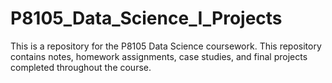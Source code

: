 # P8105_Data_Science_I_Projects
This is a repository for the P8105 Data Science coursework. This repository contains notes, homework assignments, case studies, and final projects completed throughout the course.
